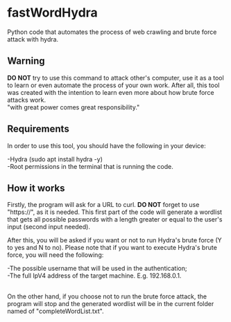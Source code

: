 # fastWordHydra
Python code that automates the process of web crawling and brute force attack with hydra.

## Warning
<p><b>DO NOT</b> try to use this command to attack other's computer, use it as a tool to learn or even automate the process of your own work. After all, this tool was created with the intention to learn even more about how brute force attacks work.<br>"with great power comes great responsibility."</p>

## Requirements
<p>In order to use this tool, you should have the following in your device: </p>
-Hydra (sudo apt install hydra -y) <br>
-Root permissions in the terminal that is running the code.

## How it works
<p>Firstly, the program will ask for a URL to curl. <b>DO NOT</b> forget to use "https://", as it is needed. This first part of the code will generate a wordlist that gets all possible passwords with a length greater or equal to the user's input (second input needed).</p>
<p>After this, you will be asked if you want or not to run Hydra's brute force (Y to yes and N to no). Please note that if you want to execute Hydra's brute force, you will need the following: </p>
-The possible username that will be used in the authentication; <br>
-The full IpV4 address of the target machine. E.g. 192.168.0.1. <br><br>
<p>On the other hand, if you choose not to run the brute force attack, the program will stop and the generated wordlist will be in the current folder named of "completeWordList.txt". </p>

